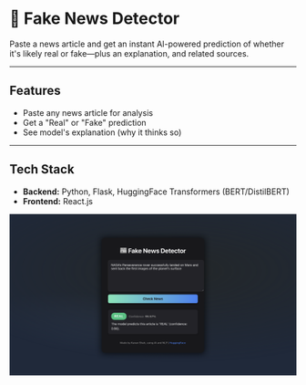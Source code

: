# 📰 Fake News Detector

Paste a news article and get an instant AI-powered prediction of whether it's likely real or fake—plus an explanation, and related sources.

---

## Features

- Paste any news article for analysis
- Get a "Real" or "Fake" prediction
- See model's explanation (why it thinks so)
---

## Tech Stack

- **Backend:** Python, Flask, HuggingFace Transformers (BERT/DistilBERT)
- **Frontend:** React.js

![Fake News Detector Screenshot](frontend/src/assets/image.png)


